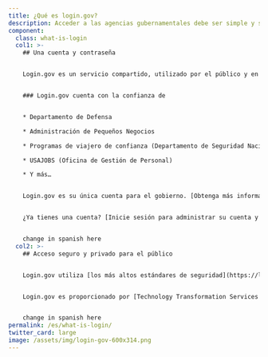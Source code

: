 ```yaml
---
title: ¿Qué es login.gov?
description: Acceder a las agencias gubernamentales debe ser simple y seguro.
component:
  class: what-is-login
  col1: >-
    ## Una cuenta y contraseña


    Login.gov es un servicio compartido, utilizado por el público y en el que confían las agencias gubernamentales. Con una cuenta de login.gov, elimina la necesidad de recordar diferentes contraseñas para cada agencia y agiliza su proceso de inicio de sesión.


    ### Login.gov cuenta con la confianza de


    * Departamento de Defensa

    * Administración de Pequeños Negocios

    * Programas de viajero de confianza (Departamento de Seguridad Nacional)

    * USAJOBS (Oficina de Gestión de Personal)

    * Y más…


    Login.gov es su única cuenta para el gobierno. [Obtenga más información sobre cómo crear una cuenta](https://login.gov/es/create-an-account/).


    ¿Ya tienes una cuenta? [Inicie sesión para administrar su cuenta y actualizar su información personal u opciones de seguridad](https://secure.login.gov/).


    change in spanish here
  col2: >-
    ## Acceso seguro y privado para el público


    Login.gov utiliza [los más altos estándares de seguridad](https://login.gov/es/security/) para mantener segura su información, incluida la verificación de identidad y [autenticación de dos factores](https://login.gov/es/help/authentication-methods/which-authentication-method-should-i-use/).


    Login.gov es proporcionado por [Technology Transformation Services (TTS)](https://www.gsa.gov/tts).


    change in spanish here
permalink: /es/what-is-login/
twitter_card: large
image: /assets/img/login-gov-600x314.png
---
```

